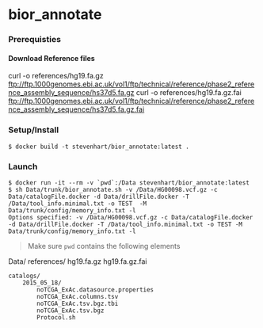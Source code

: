 # bior_annotate

### Prerequisties
#### Download Reference files
curl -o references/hg19.fa.gz ftp://ftp.1000genomes.ebi.ac.uk/vol1/ftp/technical/reference/phase2_reference_assembly_sequence/hs37d5.fa.gz 
curl -o references/hg19.fa.gz.fai ftp://ftp.1000genomes.ebi.ac.uk/vol1/ftp/technical/reference/phase2_reference_assembly_sequence/hs37d5.fa.gz.fai



### Setup/Install
```
$ docker build -t stevenhart/bior_annotate:latest .
```
### Launch
```
$ docker run -it --rm -v `pwd`:/Data stevenhart/bior_annotate:latest
$ sh Data/trunk/bior_annotate.sh -v /Data/HG00098.vcf.gz -c Data/catalogFile.docker -d Data/drillFile.docker -T /Data/tool_info.minimal.txt -o TEST  -M Data/trunk/config/memory_info.txt -l
Options specified: -v /Data/HG00098.vcf.gz -c Data/catalogFile.docker -d Data/drillFile.docker -T /Data/tool_info.minimal.txt -o TEST -M Data/trunk/config/memory_info.txt -l
```
> Make sure `pwd` contains the following elements

Data/
	references/
		hg19.fa.gz
		hg19.fa.gz.fai

	catalogs/
		2015_05_18/
			noTCGA_ExAc.datasource.properties
			noTCGA_ExAc.columns.tsv
			noTCGA_ExAc.tsv.bgz.tbi
			noTCGA_ExAc.tsv.bgz
			Protocol.sh
